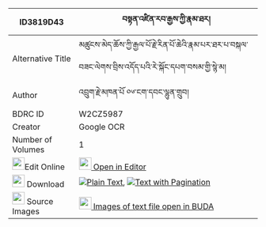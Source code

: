 |ID3819D43|བསྟན་འཛིན་རབ་རྒྱས་ཀྱི་རྣམ་ཐར། 
| --- | --- 
|Alternative Title |མཚུངས་མེད་ཆོས་ཀྱི་རྒྱལ་པོ་རྗེ་རིན་པོ་ཆེའི་རྣམ་པར་ཐར་པ་བསྐལ་བཟང་ལེགས་བྲིས་འདོད་པའི་རེ་སྐོང་དཔག་བསམ་གྱི་སྙེ་མ།
|Author| འབྲུག་རྗེ་མཁན་པོ ༠༦་ངག་དབང་ལྷུན་གྲུབ།
|BDRC ID | W2CZ5987
|Creator | Google OCR
|Number of Volumes| 1
|<img width="25" src="https://img.icons8.com/color/25/000000/edit-property.png">Edit Online| [<img width="25" src="https://avatars.githubusercontent.com/u/45091458?s=200&v=4"> Open in Editor](http://editor.openpecha.org/ID3819D43)
|<img width="25" src="https://img.icons8.com/fluent/48/000000/download-2.png"/>  Download | [![](https://img.icons8.com/color/20/000000/txt.png)Plain Text](https://github.com/Openpecha/ID3819D43/releases/download/v2/tendzin_rab_gye_kyi_namtar_plain_ID3819D43.zip), [![](https://img.icons8.com/color/20/000000/txt.png)Text with Pagination](https://github.com/Openpecha/ID3819D43/releases/download/v2/tendzin_rab_gye_kyi_namtar_pages_ID3819D43.zip)
|<img width="25" src="https://img.icons8.com/plasticine/100/000000/pictures-folder.png"/>  Source Images | [<img width="25" src="https://library.bdrc.io/icons/BUDA-small.svg"> Images of text file open in BUDA](https://library.bdrc.io/show/bdr:W2CZ5987)
